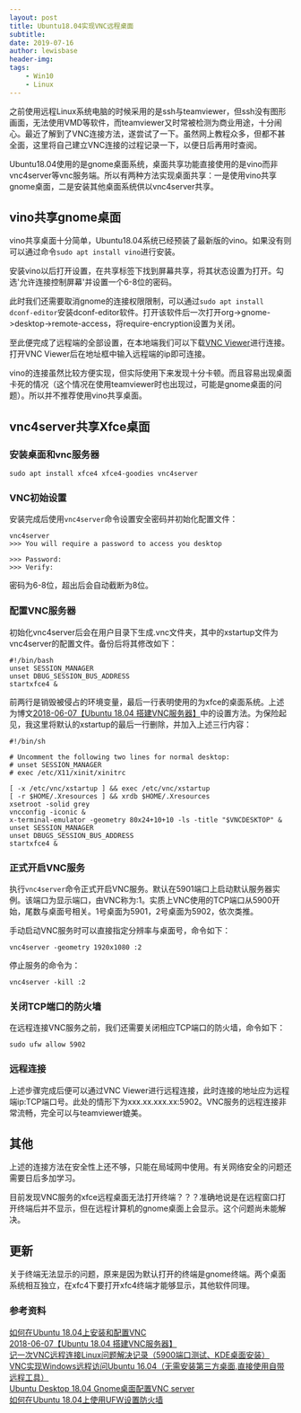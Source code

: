 ```yaml
---
layout: post
title: Ubuntu18.04实现VNC远程桌面
subtitle:
date: 2019-07-16
author: lewisbase
header-img:
tags: 
    - Win10
    - Linux
---
```


之前使用远程Linux系统电脑的时候采用的是ssh与teamviewer，但ssh没有图形画面，无法使用VMD等软件，而teamviewer又时常被检测为商业用途，十分闹心。最近了解到了VNC连接方法，遂尝试了一下。虽然网上教程众多，但都不甚全面，这里将自己建立VNC连接的过程记录一下，以便日后再用时查阅。

Ubuntu18.04使用的是gnome桌面系统，桌面共享功能直接使用的是vino而非vnc4server等vnc服务端。所以有两种方法实现桌面共享：一是使用vino共享gnome桌面，二是安装其他桌面系统供以vnc4server共享。

## vino共享gnome桌面

vino共享桌面十分简单，Ubuntu18.04系统已经预装了最新版的vino。如果没有则可以通过命令`sudo apt install vino`进行安装。

安装vino以后打开设置，在共享标签下找到屏幕共享，将其状态设置为打开。勾选'允许连接控制屏幕'并设置一个6-8位的密码。

此时我们还需要取消gnome的连接权限限制，可以通过`sudo apt install dconf-editor`安装dconf-editor软件。打开该软件后一次打开org->gnome->desktop->remote-access，将require-encryption设置为关闭。

至此便完成了远程端的全部设置，在本地端我们可以下载[VNC Viewer](https://www.realvnc.com/en/connect/download/viewer/)进行连接。打开VNC Viewer后在地址框中输入远程端的ip即可连接。

vino的连接虽然比较方便实现，但实际使用下来发现十分卡顿。而且容易出现桌面卡死的情况（这个情况在使用teamviewer时也出现过，可能是gnome桌面的问题）。所以并不推荐使用vino共享桌面。

## vnc4server共享Xfce桌面

### 安装桌面和vnc服务器

    sudo apt install xfce4 xfce4-goodies vnc4server

### VNC初始设置

安装完成后使用`vnc4server`命令设置安全密码并初始化配置文件：

    vnc4server
    >>> You will require a password to access you desktop
    
    >>> Password:
    >>> Verify:

密码为6-8位，超出后会自动截断为8位。

### 配置VNC服务器

初始化vnc4server后会在用户目录下生成.vnc文件夹，其中的xstartup文件为vnc4server的配置文件。备份后将其修改如下：

    #!/bin/bash
    unset SESSION_MANAGER
    unset DBUG_SESSION_BUS_ADDRESS
    startxfce4 &

前两行是销毁被侵占的环境变量，最后一行表明使用的为xfce的桌面系统。上述为博文[2018-06-07【Ubuntu 18.04 搭建VNC服务器】](https://www.jianshu.com/p/f58fe5cdeb5f)中的设置方法。为保险起见，我这里将默认的xstartup的最后一行删除，并加入上述三行内容：

    #!/bin/sh

    # Uncomment the following two lines for normal desktop:
    # unset SESSION_MANAGER
    # exec /etc/X11/xinit/xinitrc

    [ -x /etc/vnc/xstartup ] && exec /etc/vnc/xstartup
    [ -r $HOME/.Xresources ] && xrdb $HOME/.Xresources
    xsetroot -solid grey
    vncconfig -iconic &
    x-terminal-emulator -geometry 80x24+10+10 -ls -title "$VNCDESKTOP" &
    unset SESSION_MANAGER
    unset DBUGS_SESSION_BUS_ADDRESS
    startxfce4 &

### 正式开启VNC服务

执行`vnc4server`命令正式开启VNC服务。默认在5901端口上启动默认服务器实例。该端口为显示端口，由VNC称为:1。实质上VNC使用的TCP端口从5900开始，尾数与桌面号相关。1号桌面为5901，2号桌面为5902，依次类推。

手动启动VNC服务时可以直接指定分辨率与桌面号，命令如下：

    vnc4server -geometry 1920x1080 :2

停止服务的命令为：

    vnc4server -kill :2

### 关闭TCP端口的防火墙

在远程连接VNC服务之前，我们还需要关闭相应TCP端口的防火墙，命令如下：

    sudo ufw allow 5902

### 远程连接

上述步骤完成后便可以通过VNC Viewer进行远程连接，此时连接的地址应为远程端ip:TCP端口号。此处的情形下为xxx.xx.xxx.xx:5902。VNC服务的远程连接非常流畅，完全可以与teamviewer媲美。

## 其他

上述的连接方法在安全性上还不够，只能在局域网中使用。有关网络安全的问题还需要日后多加学习。

目前发现VNC服务的xfce远程桌面无法打开终端？？？准确地说是在远程窗口打开终端后并不显示，但在远程计算机的gnome桌面上会显示。这个问题尚未能解决。

## 更新

关于终端无法显示的问题，原来是因为默认打开的终端是gnome终端。两个桌面系统相互独立，在xfc4下要打开xfc4终端才能够显示，其他软件同理。

### 参考资料

[如何在Ubuntu 18.04上安装和配置VNC](https://cloud.tencent.com/developer/article/1350304)  
[2018-06-07【Ubuntu 18.04 搭建VNC服务器】](https://www.jianshu.com/p/f58fe5cdeb5f)  
[记一次VNC远程连接Linux问题解决记录（5900端口测试、KDE桌面安装）](https://blog.csdn.net/xiaolongzaixian/article/details/49885947)  
[VNC实现Windows远程访问Ubuntu 16.04（无需安装第三方桌面,直接使用自带远程工具）](https://www.cnblogs.com/xuliangxing/p/7642650.html)  
[Ubuntu Desktop 18.04 Gnome桌面配置VNC server](https://yq.aliyun.com/articles/698847)  
[如何在Ubuntu 18.04上使用UFW设置防火墙](https://www.linuxidc.com/Linux/2018-06/152881.htm)  
